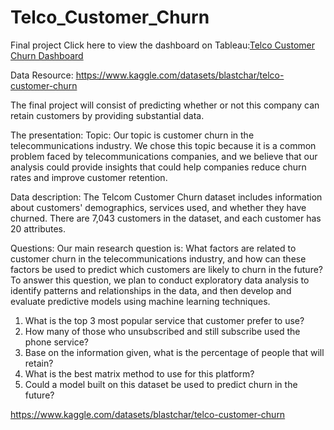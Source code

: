 # Telco_Customer_Churn
Final project 
Click here to view the dashboard on Tableau:[Telco Customer Churn Dashboard](https://public.tableau.com/views/TelcomCustomer-Churn_16777838963050/Painel1?:language=en-US&publish=yes&:display_count=n&:origin=viz_share_link)

Data Resource:
https://www.kaggle.com/datasets/blastchar/telco-customer-churn

The final project will consist of predicting whether or not this company can retain customers by providing substantial data. 

The presentation: Topic: Our topic is customer churn in the telecommunications industry. We chose this topic because it is a common problem faced by telecommunications companies, and we believe that our analysis could provide insights that could help companies reduce churn rates and improve customer retention.

Data description: The Telcom Customer Churn dataset includes information about customers' demographics, services used, and whether they have churned. There are 7,043 customers in the dataset, and each customer has 20 attributes.

Questions: Our main research question is: What factors are related to customer churn in the telecommunications industry, and how can these factors be used to predict which customers are likely to churn in the future? To answer this question, we plan to conduct exploratory data analysis to identify patterns and relationships in the data, and then develop and evaluate predictive models using machine learning techniques. 

1. What is the top 3 most popular service that customer prefer to use?
2. How many of those who unsubscribed and still subscribe used the phone service?
3. Base on the information given, what is the percentage of people that will retain?
4. What is the best matrix method to use for this platform?
5. Could a model built on this dataset be used to predict churn in the future?

https://www.kaggle.com/datasets/blastchar/telco-customer-churn

